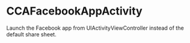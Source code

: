 # CCAFacebookAppActivity
Launch the Facebook app from UIActivityViewController instead of the default share sheet.
